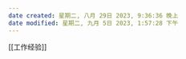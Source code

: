 ```yaml
---
date created: 星期二, 八月 29日 2023, 9:36:36 晚上
date modified: 星期二, 九月 5日 2023, 1:57:28 下午
---
```

[[工作经验]]